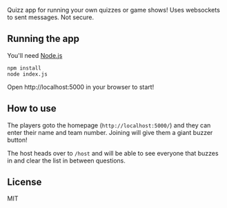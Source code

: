 
Quizz app for running your own quizzes or game shows! Uses websockets to sent messages. Not secure.

## Running the app

You'll need [Node.js](https://nodejs.org) 

```
npm install
node index.js
```

Open http://localhost:5000 in your browser to start!

## How to use

The players goto the homepage (`http://localhost:5000/`) and they can enter their name and team
number. Joining will give them a giant buzzer button!

The host heads over to `/host` and will be able to see everyone that buzzes in and clear the list
in between questions.


## License

MIT

